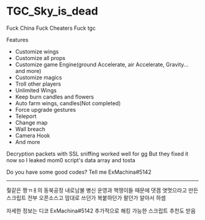 # TGC_Sky_is_dead
Fuck China
Fuck Cheaters
Fuck tgc

Features
- Customize wings
- Customize all props
- Customize game Engine(ground Accelerate, air Accelerate,  Gravity... and more)
- Customize magics
- Troll other players
- Unlimited Wings
- Keep burn candles and flowers
- Auto farm wings, candles(Not completed)
- Force upgrade gestures
- Teleport
- Change map
- Wall breach
- Camera Hook
- And more

Decryption packets with SSL sniffing worked well for gg
But they fixed it now so I leaked mom0 script's data array and tosta

Do you have some good codes?
Tell me ExMachina#5142


------------------------

줮같은 짱ㄲㅐ의 동북공정 내로남불 병신 운영과 핵쟁이들 때문에 댓겜 엿멋으라고 만든 스크립트
전부 오픈소스고 맘대로 쓰던가 복붙하던가 팔던가 알아서 하셈

자세한 정보는 디코 ExMachina#5142
추가적으로 해킹 가능한 스크립트 추천도 받음
